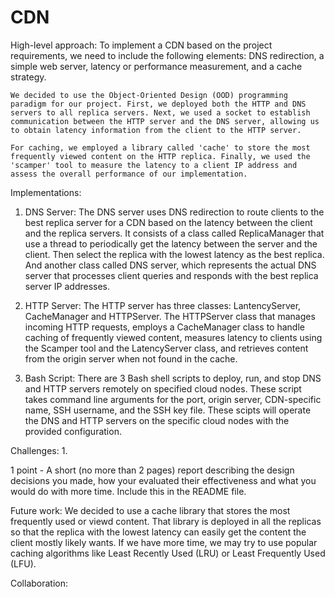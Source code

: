 # CDN
High-level approach:
    To implement a CDN based on the project requirements, we need to include the following elements: DNS redirection, a simple web server, latency or performance measurement, and a cache strategy.

    We decided to use the Object-Oriented Design (OOD) programming paradigm for our project. First, we deployed both the HTTP and DNS servers to all replica servers. Next, we used a socket to establish communication between the HTTP server and the DNS server, allowing us to obtain latency information from the client to the HTTP server.

    For caching, we employed a library called 'cache' to store the most frequently viewed content on the HTTP replica. Finally, we used the 'scamper' tool to measure the latency to a client IP address and assess the overall performance of our implementation.

Implementations:
1. DNS Server: The DNS server uses DNS redirection to route clients to the best replica server for a CDN based on the latency between the client and the replica servers. It consists of a class called ReplicaManager that use a thread to periodically get the latency between the server and the client. Then select the replica with the lowest latency as the best replica. And another class called DNS server, which represents the actual DNS server that processes client queries and responds with the best replica server IP addresses. 

2. HTTP Server: The HTTP server has three classes: LantencyServer, CacheManager and HTTPServer. The HTTPServer class that manages incoming HTTP requests, employs a CacheManager class to handle caching of frequently viewed content, measures latency to clients using the Scamper tool and the LatencyServer class, and retrieves content from the origin server when not found in the cache.   

3. Bash Script: There are 3 Bash shell scripts to deploy, run, and stop DNS and HTTP servers remotely on specified cloud nodes. These script takes command line arguments for the port, origin server, CDN-specific name, SSH username, and the SSH key file. These scipts will operate the DNS and HTTP servers on the specific cloud nodes with the provided configuration. 

Challenges:
1. 


1 point - A short (no more than 2 pages) report describing the design decisions you made, how your evaluated their effectiveness and what you would do with more time. Include this in the README file.

Future work:
We decided to use a cache library that stores the most frequently used or viewd content. That library is deployed in all the replicas so that the replica with the lowest latency can easily get the content the client mostly likely wants. 
If we have more time, we may try to use popular caching algorithms like Least Recently Used (LRU) or Least Frequently Used (LFU).

Collaboration: